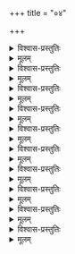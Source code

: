 +++
title = "०४"

+++

<details><summary>विश्वास-प्रस्तुतिः</summary>

आद्ये चतुर्थशतके दशके शठारिः  
तुष्टस्तथा परहितं दयया विवृण्वन् ।  
राज्यस्वरात्मपरिभोगचलाल्पभावौ  
सम्यक् प्रसाध्य हरिमेव पुमर्थमाह॥ ४–१ ॥ ॥
</details>

<details><summary>मूलम्</summary>

आद्ये चतुर्थशतके दशके शठारिः  
तुष्टस्तथा परहितं दयया विवृण्वन् ।  
राज्यस्वरात्मपरिभोगचलाल्पभावौ  
सम्यक् प्रसाध्य हरिमेव पुमर्थमाह॥ ४–१ ॥ ॥
</details>


<details><summary>विश्वास-प्रस्तुतिः</summary>

तम् पूरुषार्थम् इतरार्थरुचेर् निवृत्त्या  
सान्द्रस्पृहासमयदेशविदूरगत्या च ।  
ईप्सुः शुचा तदनवाप्तिभुवा द्वितीये  
स्त्रीभावनां समधिगम्य मुनिर् मुमोह ॥ ४–२ ॥
</details>

<details><summary>मूलम्</summary>

तम् पूरुषार्थम् इतरार्थरुचेर् निवृत्त्या  
सान्द्रस्पृहासमयदेशविदूरगत्या च ।  
ईप्सुः शुचा तदनवाप्तिभुवा द्वितीये  
स्त्रीभावनां समधिगम्य मुनिर् मुमोह ॥ ४–२ ॥
</details>


<details><summary>विश्वास-प्रस्तुतिः</summary>

प्रीतः परं हरिर्अमुष्य तथा स्वभावात्  
एतन्मनोवचनदेहकृतक्रियाभिः ।  
स्रक् चन्दनप्रमुखसर्वविधस्वभोगः  
संश्लिष्टवान् इदम् उवाच मुनिः तृतीये ॥ ४–३ ॥
</details>

<details><summary>मूलम्</summary>

प्रीतः परं हरिर्अमुष्य तथा स्वभावात्  
एतन्मनोवचनदेहकृतक्रियाभिः ।  
स्रक् चन्दनप्रमुखसर्वविधस्वभोगः  
संश्लिष्टवान् इदम् उवाच मुनिः तृतीये ॥ ४–३ ॥
</details>


<details><summary>विश्वास-प्रस्तुतिः</summary>

तेन प्रहर्षम् अतिमात्रभवं स्वकीयं  
सात्म्यं विधातुम् अथ दूरगते मुकुन्दे ।  
सम्बन्धिनश्च सदृशांश्च विलोक्य शौरेः  
भ्राम्यन् तमेव मुनिः आर्तिम् अगात् चतुर्थे॥ ४–४ ॥
</details>

<details><summary>मूलम्</summary>

तेन प्रहर्षम् अतिमात्रभवं स्वकीयं  
सात्म्यं विधातुम् अथ दूरगते मुकुन्दे ।  
सम्बन्धिनश्च सदृशांश्च विलोक्य शौरेः  
भ्राम्यन् तमेव मुनिः आर्तिम् अगात् चतुर्थे॥ ४–४ ॥
</details>

<details><summary>विश्वास-प्रस्तुतिः</summary>

आनन्द निर्भरम् अधीनविभूतियुक्तं  
वैकुण्ठनाथम् अथ वीक्ष्य मुनिः स्तुवन् सः ।  
नान्यः समोस्ति मम नापि अनवाप्यम् अद्य  
इत्यानन्दपूरम् आधिपञ्चमम् आससाद ॥ ४–५ ॥
</details>

<details><summary>मूलम्</summary>

आनन्द निर्भरम् अधीनविभूतियुक्तं  
वैकुण्ठनाथम् अथ वीक्ष्य मुनिः स्तुवन् सः ।  
नान्यः समोस्ति मम नापि अनवाप्यम् अद्य  
इत्यानन्दपूरम् आधिपञ्चमम् आससाद ॥ ४–५ ॥
</details>


<details><summary>विश्वास-प्रस्तुतिः</summary>

स्वप्नोपमात् अनुभवात् अमुतोऽपि अलब्ध  
स्वापेक्षिते शठजिति व्यसनात् विसञ्ज्ञे ।  
ये क्षुद्रदेवमुखतः परिहर्तुकामाः  
ते वारिताः तदुचितज्ञगिरैव षष्ठे ॥ ४–६ ॥
</details>

<details><summary>मूलम्</summary>

स्वप्नोपमात् अनुभवात् अमुतोऽपि अलब्ध  
स्वापेक्षिते शठजिति व्यसनात् विसञ्ज्ञे ।  
ये क्षुद्रदेवमुखतः परिहर्तुकामाः  
ते वारिताः तदुचितज्ञगिरैव षष्ठे ॥ ४–६ ॥
</details>

<details><summary>विश्वास-प्रस्तुतिः</summary>

तद्भेषजात् स हरिनामकथाप्रसङ्गात्  
सञ्ज्ञामुपेत्य मुनिः उद्भटदुःखबोधः ।  
आपत्सखत्वमुखवाचकतः तमुच्चैः  
आक्रुश्य वाञ्छितम् अयाचत सप्तमेन ॥ ४–७ ॥
</details>

<details><summary>मूलम्</summary>

तद्भेषजात् स हरिनामकथाप्रसङ्गात्  
सञ्ज्ञामुपेत्य मुनिः उद्भटदुःखबोधः ।  
आपत्सखत्वमुखवाचकतः तमुच्चैः  
आक्रुश्य वाञ्छितम् अयाचत सप्तमेन ॥ ४–७ ॥
</details>

<details><summary>विश्वास-प्रस्तुतिः</summary>

एवं रुदन् अपि शठारिर्अलब्धकामः  
स्वोपेक्षणैकपरताम् अवधार्य शौरेः ।  
तत् शेषतादि रहिते सकले स्वकीये  
स्वस्मिन् अपि स्फुरितनिस्पृहतःअष्टमे अभूत् ॥ ४–८ ॥
</details>

<details><summary>मूलम्</summary>

एवं रुदन् अपि शठारिर्अलब्धकामः  
स्वोपेक्षणैकपरताम् अवधार्य शौरेः ।  
तत् शेषतादि रहिते सकले स्वकीये  
स्वस्मिन् अपि स्फुरितनिस्पृहतःअष्टमे अभूत् ॥ ४–८ ॥
</details>

<details><summary>विश्वास-प्रस्तुतिः</summary>

शोचन् मुनिः स्वसदृशं च सहायम् इच्छन्  
लोकं विलोक्य विपरीतरुचिं विषण्णः ।  
अत्रत्यवासम् असहन् हरिणा स्ववासं  
वैकुण्ठke प्रकटितं नवमे ददर्श ॥ ४–९ ॥
</details>

<details><summary>मूलम्</summary>

शोचन् मुनिः स्वसदृशं च सहायम् इच्छन्  
लोकं विलोक्य विपरीतरुचिं विषण्णः ।  
अत्रत्यवासम् असहन् हरिणा स्ववासं  
वैकुण्ठke प्रकटितं नवमे ददर्श ॥ ४–९ ॥
</details>

<details><summary>विश्वास-प्रस्तुतिः</summary>

बन्धे समेऽपि हरिणा निखिलात्मराशेः  
संसारहेतुम् इतरत्र परत्वबोधम् ।  
वेदेतिहासमुखतः परिहृत्य शौरेर्  
अर्चातनोः स दशमे व्यवृणोत् परत्वम् ॥ ४–१० ॥
</details>

<details><summary>मूलम्</summary>

बन्धे समेऽपि हरिणा निखिलात्मराशेः  
संसारहेतुम् इतरत्र परत्वबोधम् ।  
वेदेतिहासमुखतः परिहृत्य शौरेर्  
अर्चातनोः स दशमे व्यवृणोत् परत्वम् ॥ ४–१० ॥
</details>
